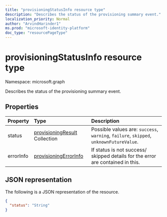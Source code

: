 ```yaml
---
title: "provisioningStatusInfo resource type"
description: "Describes the status of the provisioning summary event."
localization_priority: Normal
author: "ArvindHarinder1"
ms.prod: "microsoft-identity-platform"
doc_type: "resourcePageType"
---
```


# provisioningStatusInfo resource type

Namespace: microsoft.graph


Describes the status of the provisioning summary event. 

## Properties

| Property     | Type        | Description |
|:-------------|:------------|:------------|
|status|[provisioningResult](enums.md#provisioningResult-values) Collection| Possible values are: `success`, `warning`, `failure`, `skipped`, `unknownFutureValue`.|
|errorInfo|[provisioningErrorInfo](provisioningErrorInfo.md)| If status is not success/ skipped details for the error are contained in this.|

## JSON representation

The following is a JSON representation of the resource.

<!-- {
  "blockType": "resource",
  "optionalProperties": [

  ],
  "@odata.type": "microsoft.graph.provisioningStatusInfo",
  "baseType": null
}-->

```json
{
  "status": "String"
}
```

<!-- uuid: 16cd6b66-4b1a-43a1-adaf-3a886856ed98
2019-02-04 14:57:30 UTC -->
<!-- {
  "type": "#page.annotation",
  "description": "provisioningStatusInfo resource",
  "keywords": "",
  "section": "documentation",
  "tocPath": ""
}-->


